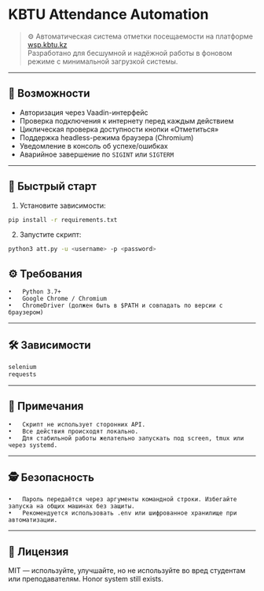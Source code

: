 # KBTU Attendance Automation

> ⚙️ Автоматическая система отметки посещаемости на платформе [wsp.kbtu.kz](https://wsp.kbtu.kz)  
> Разработано для бесшумной и надёжной работы в фоновом режиме с минимальной загрузкой системы.

---

## 📌 Возможности

- Авторизация через Vaadin-интерфейс
- Проверка подключения к интернету перед каждым действием
- Циклическая проверка доступности кнопки «Отметиться»
- Поддержка headless-режима браузера (Chromium)
- Уведомление в консоль об успехе/ошибках
- Аварийное завершение по `SIGINT` или `SIGTERM`

---

## 🚀 Быстрый старт

1. Установите зависимости:

```bash
pip install -r requirements.txt
```

2. Запустите скрипт:
```bash
python3 att.py -u <username> -p <password>
```

## ⚙️ Требования
	•	Python 3.7+
	•	Google Chrome / Chromium
	•	ChromeDriver (должен быть в $PATH и совпадать по версии с браузером)

---

## 🛠 Зависимости
```bash
selenium
requests
```

---

## 🧠 Примечания
	•	Скрипт не использует сторонних API.
	•	Все действия происходят локально.
	•	Для стабильной работы желательно запускать под screen, tmux или через systemd.

---

## 🕵️ Безопасность
	•	Пароль передаётся через аргументы командной строки. Избегайте запуска на общих машинах без защиты.
	•	Рекомендуется использовать .env или шифрованное хранилище при автоматизации.

---

## 📄 Лицензия

MIT — используйте, улучшайте, но не используйте во вред студентам или преподавателям.
Honor system still exists.

